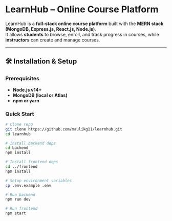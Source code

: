 # LearnHub – Online Course Platform

LearnHub is a **full-stack online course platform** built with the **MERN stack (MongoDB, Express.js, React.js, Node.js)**.  
It allows **students** to browse, enroll, and track progress in courses, while **instructors** can create and manage courses. 

---

## 🛠️ Installation & Setup
### Prerequisites
- **Node.js v14+**
- **MongoDB (local or Atlas)**
- **npm or yarn**

### Quick Start
```bash
# Clone repo
git clone https://github.com/maulikg11/learnhub.git
cd learnhub

# Install backend deps
cd backend
npm install

# Install frontend deps
cd ../frontend
npm install

# Setup environment variables
cp .env.example .env

# Run backend
npm run dev

# Run frontend
npm start
